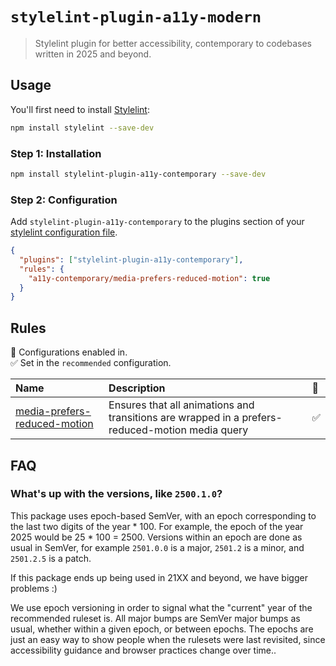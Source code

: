 # `stylelint-plugin-a11y-modern`

> Stylelint plugin for better accessibility, contemporary to codebases written
> in 2025 and beyond.

## Usage

You'll first need to install
[Stylelint](https://stylelint.io/user-guide/get-started):

```sh
npm install stylelint --save-dev
```

### Step 1: Installation

```sh
npm install stylelint-plugin-a11y-contemporary --save-dev
```

### Step 2: Configuration

Add `stylelint-plugin-a11y-contemporary` to the plugins section of your
[stylelint configuration file](https://github.com/stylelint/stylelint/blob/main/docs/user-guide/configure.md).

```json
{
  "plugins": ["stylelint-plugin-a11y-contemporary"],
  "rules": {
    "a11y-contemporary/media-prefers-reduced-motion": true
  }
}
```

## Rules

💼 Configurations enabled in.\
✅ Set in the `recommended` configuration.

| Name                                                                       | Description                                                                                     | 💼  |
| :------------------------------------------------------------------------- | :---------------------------------------------------------------------------------------------- | :-- |
| [media-prefers-reduced-motion](docs/rules/media-prefers-reduced-motion.md) | Ensures that all animations and transitions are wrapped in a prefers-reduced-motion media query | ✅  |

<!-- end auto-generated rules list -->

## FAQ

### What's up with the versions, like `2500.1.0`?

This package uses epoch-based SemVer, with an epoch corresponding to the last
two digits of the year \* 100. For example, the epoch of the year 2025 would be
25 \* 100 = 2500. Versions within an epoch are done as usual in SemVer, for
example `2501.0.0` is a major, `2501.2` is a minor, and `2501.2.5` is a patch.

If this package ends up being used in 21XX and beyond, we have bigger problems
:)

We use epoch versioning in order to signal what the "current" year of the
recommended ruleset is. All major bumps are SemVer major bumps as usual, whether
within a given epoch, or between epochs. The epochs are just an easy way to show
people when the rulesets were last revisited, since accessibility guidance and
browser practices change over time..
